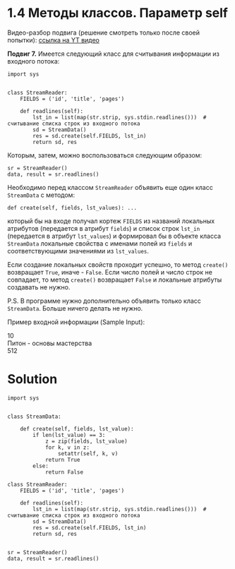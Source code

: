 # 1.4 Методы классов. Параметр self

Видео-разбор подвига (решение смотреть только после своей 
попытки): [ссылка на YT видео](https://youtu.be/IxXtZXrnnDY)

**Подвиг 7.** Имеется следующий класс для считывания информации
из входного потока:

```
import sys


class StreamReader:
    FIELDS = ('id', 'title', 'pages')

    def readlines(self):
        lst_in = list(map(str.strip, sys.stdin.readlines()))  # считывание списка строк из входного потока
        sd = StreamData()
        res = sd.create(self.FIELDS, lst_in)
        return sd, res
```
Которым, затем, можно воспользоваться следующим образом:
```
sr = StreamReader()
data, result = sr.readlines()
```
Необходимо перед классом `StreamReader` объявить еще один
класс `StreamData` с методом:

`def create(self, fields, lst_values): ...`

который бы на входе получал кортеж `FIELDS` из названий 
локальных атрибутов (передается в атрибут `fields`) и 
список строк `lst_in` (передается в атрибут `lst_values`)
и формировал бы в объекте класса `StreamData` локальные
свойства с именами полей из `fields` и соответствующими 
значениями из `lst_values`.

Если создание локальных свойств проходит успешно, то
метод `create()` возвращает `True`, иначе - `False`. Если 
число полей и число строк не совпадает, то метод
`create()` возвращает `False` и локальные атрибуты создавать
не нужно.

P.S. В программе нужно дополнительно объявить только
класс `StreamData`. Больше ничего делать не нужно.

Пример входной информации (Sample Input):

10\
Питон - основы мастерства\
512

# Solution

```
import sys


class StreamData:

    def create(self, fields, lst_value):
        if len(lst_value) == 3:
            z = zip(fields, lst_value)
            for k, v in z:
                setattr(self, k, v)
            return True
        else:
            return False
        
class StreamReader:
    FIELDS = ('id', 'title', 'pages')

    def readlines(self):
        lst_in = list(map(str.strip, sys.stdin.readlines()))  # считывание списка строк из входного потока
        sd = StreamData()
        res = sd.create(self.FIELDS, lst_in)
        return sd, res


sr = StreamReader()
data, result = sr.readlines()
```
